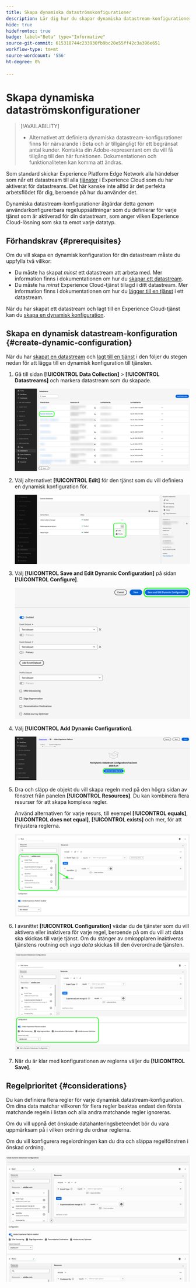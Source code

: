 ```yaml
---
title: Skapa dynamiska dataströmskonfigurationer
description: Lär dig hur du skapar dynamiska datastream-konfigurationer för att dirigera data till olika Experience Cloud-tjänster, baserat på regler.
hide: true
hidefromtoc: true
badge: label="Beta" type="Informative"
source-git-commit: 615318744c233930fb9bc20e55ff42c3a396e651
workflow-type: tm+mt
source-wordcount: '556'
ht-degree: 0%

---
```



# Skapa dynamiska dataströmskonfigurationer

>[!AVAILABILITY]
>
>* Alternativet att definiera dynamiska datastream-konfigurationer finns för närvarande i Beta och är tillgängligt för ett begränsat antal kunder. Kontakta din Adobe-representant om du vill få tillgång till den här funktionen. Dokumentationen och funktionaliteten kan komma att ändras.

Som standard skickar Experience Platform Edge Network alla händelser som når ett datastream till alla [tjänster](configure.md#add-services) i Experience Cloud som du har aktiverat för datastreams. Det här kanske inte alltid är det perfekta arbetsflödet för dig, beroende på hur du använder det.

Dynamiska datastream-konfigurationer åtgärdar detta genom användarkonfigurerbara regeluppsättningar som du definierar för varje tjänst som är aktiverad för din datastream, som anger vilken Experience Cloud-lösning som ska ta emot varje datatyp.

## Förhandskrav {#prerequisites}

Om du vill skapa en dynamisk konfiguration för din datastream måste du uppfylla två villkor:

* Du måste ha skapat *minst* ett datastream att arbeta med. Mer information finns i dokumentationen om hur du [skapar ett datastream](configure.md).
* Du måste ha *minst* Experience Cloud-tjänst tillagd i ditt datastream. Mer information finns i dokumentationen om hur du [lägger till en tjänst](configure.md#add-services) i ett datastream.

När du har skapat ett datastream och lagt till en Experience Cloud-tjänst kan du [skapa en dynamisk konfiguration](#create-dynamic-configuration).

## Skapa en dynamisk datastream-konfiguration {#create-dynamic-configuration}

När du har [skapat en datastream](configure.md) och [lagt till en tjänst](configure.md#add-services) i den följer du stegen nedan för att lägga till en dynamisk konfiguration till tjänsten.

1. Gå till sidan **[!UICONTROL Data Collection]** > **[!UICONTROL Datastreams]** och markera datastream som du skapade.

   ![Bild av användargränssnittet för datastreams med listan över datastreams.](assets/configure-dynamic-datastream/select-datastream.png)

1. Välj alternativet **[!UICONTROL Edit]** för den tjänst som du vill definiera en dynamisk konfiguration för.

   ![Bild av användargränssnittet för datastreams som visar de tjänster som lagts till i ett datastream.](assets/configure-dynamic-datastream/select-service.png)

1. Välj **[!UICONTROL Save and Edit Dynamic Configuration]** på sidan **[!UICONTROL Configure]**.

   ![Bild av användargränssnittet för datastreams som visar konfigurationssidan för datastream.](assets/configure-dynamic-datastream/save-and-edit.png)

1. Välj **[!UICONTROL Add Dynamic Configuration]**.

   ![Bild av användargränssnittet för datastreams som visar den dynamiska konfigurationen inget meddelande tillagt.](assets/configure-dynamic-datastream/add-dynamic-config.png)

1. Dra och släpp de objekt du vill skapa regeln med på den högra sidan av fönstret från panelen **[!UICONTROL Resources]**. Du kan kombinera flera resurser för att skapa komplexa regler.

   Använd alternativen för varje resurs, till exempel **[!UICONTROL equals]**, **[!UICONTROL does not equal]**, **[!UICONTROL exists]** och mer, för att finjustera reglerna.

   ![Bild av användargränssnittet för datastreams som visar den dynamiska konfigurationsregeln.](assets/configure-dynamic-datastream/drag-resources.png)

1. I avsnittet **[!UICONTROL Configuration]** växlar du de tjänster som du vill aktivera eller inaktivera för varje regel, beroende på om du vill att data ska skickas till varje tjänst. Om du stänger av omkopplaren inaktiveras tjänstens routning och *inga data* skickas till den överordnade tjänsten.

   ![Bild av användargränssnittet för datastreams som visar den dynamiska konfigurationsregeln.](assets/configure-dynamic-datastream/enable-service.png)

1. När du är klar med konfigurationen av reglerna väljer du **[!UICONTROL Save]**.

## Regelprioritet {#considerations}

Du kan definiera flera regler för varje dynamisk datastream-konfiguration. Om dina data matchar villkoren för flera regler beaktas endast den första matchande regeln i listan och alla andra matchande regler ignoreras.

Om du vill uppnå det önskade datahanteringsbeteendet bör du vara uppmärksam på i vilken ordning du ordnar reglerna.

Om du vill konfigurera regelordningen kan du dra och släppa regelfönstren i önskad ordning.

![GIF som visar hur du ändrar ordningen på regler genom att dra och släppa.](assets/configure-dynamic-datastream/move-rules.gif)